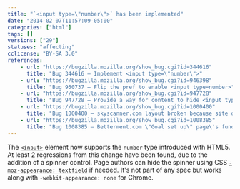 ```yaml
---
title: "`<input type=\"number\">` has been implemented"
date: "2014-02-07T11:57:09-05:00"
categories: ["html"]
tags: []
versions: ["29"]
statuses: "affecting"
cclicense: "BY-SA 3.0"
references:
    - url: "https://bugzilla.mozilla.org/show_bug.cgi?id=344616"
      title: "Bug 344616 – Implement <input type=\"number\">"
    - url: "https://bugzilla.mozilla.org/show_bug.cgi?id=946398"
      title: "Bug 950737 – Flip the pref to enable <input type=number>"
    - url: "https://bugzilla.mozilla.org/show_bug.cgi?id=947728"
      title: "Bug 947728 – Provide a way for content to hide <input type=number>\'s spinner"
    - url: "https://bugzilla.mozilla.org/show_bug.cgi?id=1000400"
      title: "Bug 1000400 – skyscanner.com layout broken because site doesn\'t leave enough room for arrow buttons on <input type=\"number\">"
    - url: "https://bugzilla.mozilla.org/show_bug.cgi?id=1008385"
      title: "Bug 1008385 – Betterment.com \"Goal set up\" page\'s funded-in-X-years input is broken, due to spinners pushing number out of view"
---
```

The [`<input>`](https://developer.mozilla.org/en-US/docs/Web/HTML/Element/input) element now supports the `number` type introduced with HTML5. At least 2 regressions from this change have been found, due to the addition of a spinner control. Page authors can hide the spinner using CSS [`-moz-appearance: textfield`](https://developer.mozilla.org/en-US/docs/Web/CSS/-moz-appearance) if needed. It's not part of any spec but works along with `-webkit-appearance: none` for Chrome.
